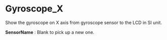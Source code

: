 <i class="icon-font"></i>Gyroscope_X
===================
Show the gyroscope on X axis from gyroscope sensor to the LCD in SI unit.

**SensorName**
: Blank to pick up a new one.